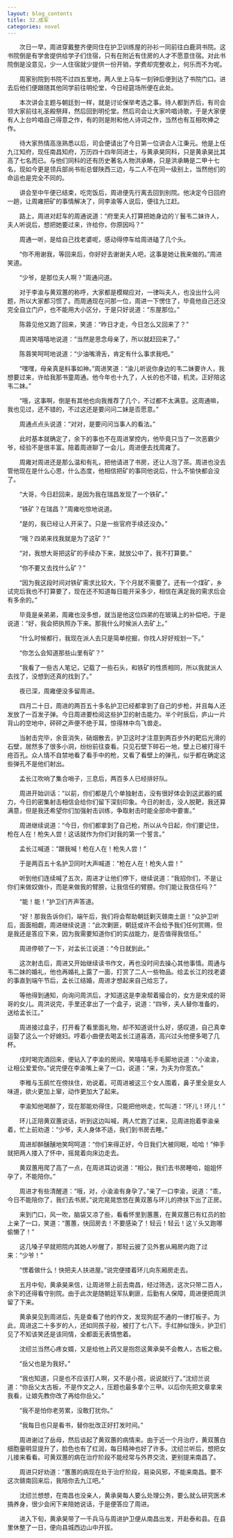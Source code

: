 ```yaml
---
layout: blog_contents
title: 32.成军
categories: novel
---
```


<style>p {text-indent: 2em;}</style>

<p>次日一早，周进穿戴整齐便同住在护卫训练屋的孙衫一同前往白鹿洞书院。这书院倒是有学舍提供给学子们住宿，只有在附近有住房的人才不愿意住宿。对此书院倒是没意见，少一人住宿就少提供一份开销，学费却完整收上，何乐而不为呢。</p>
<p>周家别院到书院不过四五里地，两人坐上马车一刻钟后便到达了书院门口。进去后他们便跟随其他同学前往明伦堂，今日经筵场所便在此处。</p>
<p>本次讲会主题与朝廷到一样，就是讨论保举考选之事。待人都到齐后，有司会领大家前往礼圣殿祭拜，然后回到明伦堂。然后司会让大家吟唱诗歌，于是大家便有人上台吟唱自己得意之作，有的则是附和他人诗词之作，当然也有互相吹捧之作。</p>
<p>待大家热情高涨熟悉以后，司会便请出了今日第一位讲会人江秉元。他是上任九江知府，现任南昌知府，万历四十四年同进士，与黄承昊同科，只是黄承昊比其高了七名而已。与他们同科的还有历史著名人物洪承畴，只是洪承畴是二甲十七名，现如今更是领兵部尚书衔总督陕西三边，与二人不在同一级别上，当然他们的命运也是完全不同的。</p>
<p>讲会至中午便已结束，吃完饭后，周进便先行离去回到别院。他决定今日回府一趟，让周雍把矿的事情解决了，同李渝等人说后，便往九江赶。</p>
<p>路上，周进对赶车的周通说道：“府里夫人打算把她身边的丫鬟韦二妹许人，夫人听说后，想把她要过来，许给你，你原因吗？”</p>
<p>周通一听，是给自己找老婆呢，感动得停车给周进磕了几个头。</p>
<p>“你不用谢我，等回来后，你好好去谢谢夫人吧，这事是她让我来做的。”周进笑道。</p>
<p>“少爷，是那位夫人啊？”周通问道。</p>
<p>对于李渝与黄双蕙的称呼，大家都是模糊应对，一律叫夫人，也没出什么问题，所以大家都习惯了。而周通现在问那一位，周进一下愣住了，毕竟他自己还没完全自立门户，也不能用大小区分，于是只好说道：“东屋那位。”</p>
<p>陈蓉见他又跑了回来，笑道：“昨日才走，今日怎么又回来了？”</p>
<p>周进笑嘻嘻地说道：“当然是思念母亲了，所以就赶回来了。”</p>
<p>陈蓉笑呵呵地说道：“少油嘴滑舌，肯定有什么事求我吧。”</p>
<p>“嘿嘿，母亲真是料事如神。”周进笑道：“渝儿听说你身边的韦二妹要许人，我想要过来，许给我那书童周通。他今年也十九了，人长的也不错，机灵。正好陪这韦二妹。”</p>
<p>“哦，这事啊，倒是有其他也向我推荐了几个，不过都不太满意。这周通嘛，我也见过，还不错的，不过这还是要问问二妹是否愿意。”</p>
<p>周通点点头说道：“对对，是要问问当事人的看法。”</p>
<p>此时基本就确定了，余下的事也不在周进掌控内，他毕竟只当了一次恶霸少爷，经验不是很丰富。陪着周进聊了一会儿，周进便去找周雍了。</p>
<p>周雍对周进还是那么温和有礼，把他请进了书房，还让人泡了茶。周进也没去管他现在是什么心思，什么态度，他相信把矿的事同他说后，什么不愉快都会没了。</p>
<p>“大哥，今日赶回来，是因为我在瑞昌发现了一个铁矿。”</p>
<p>“铁矿？在瑞昌？”周雍吃惊地说道。</p>
<p>“是的，我已经让人开采了。只是一些官府手续还没办。”</p>
<p>“哦？四弟来找我就是为了这矿？”</p>
<p>“对，我想大哥把这矿的手续办下来，就放公中了，我不打算要。”</p>
<p>“你不要又去找什么矿？”</p>
<p>“因为我这段时间对铁矿需求比较大，下个月就不需要了。还有一个煤矿，乡试完后我也不打算要了，现在还不知道每日能开采多少，相信在满足我的需求后会有多余的。”</p>
<p>毕竟是亲弟弟，周雍也没多想，就当是他这位四弟的在玻璃上的补偿吧，于是说道：“好，我会把执照办下来。那我什么时候派人去矿上。”</p>
<p>“什么时候都行，我现在派人去只是简单挖掘，你找人好好规划一下。”</p>
<p>“你怎么会知道那些山里有矿？”</p>
<p>“我看了一些古人笔记，记载了一些石头，和铁矿的性质相同，所以我就派人去找了，没想到还真的找到了。”</p>
<p>夜已深，周雍便没多留周进。</p>
<p>四月二十日，周进的两百五十多名护卫已经都拿到了自己的步枪，并且每人还发放了一百发子弹。今日周进要检阅这些护卫的射击能力。半个时辰后，庐山一片背山的空地中，砰砰之声便不绝于耳，惊得林中鸟飞兽走。</p>
<p>当射击完毕，余音消失，硝烟散去，护卫这时才注意到两百步外的靶后光滑的石壁，居然多了很多小洞，纷纷前往查看。只见石壁下碎石一地，壁上已被打得千疮百孔。众人情不自禁地看了看手中的枪，又看了看壁上的弹孔，似乎都在确定这些弹孔不是他们射出。</p>
<p>孟长江吹响了集合哨子，三息后，两百多人已经排好队。</p>
<p>周进开始训话：“以前，你们都是几个单独射击，没有很好体会到这武器的威力，今日的密集射击相信会给你们留下深刻印象。今日的射击，没人脱靶，我还算满意，但是我还希望你们加强射击训练，争取射击时能全部命中要害。”</p>
<p>周进继续说道：“今日，你们都拿到了自己枪，所以从今日起，你们要记住，枪在人在！枪失人尝！这话就作为你们对我的第一个誓言。”</p>
<p>孟长江喊道：“跟我喊！枪在人在！枪失人尝！”</p>
<p>于是两百五十名护卫同时大声喊道：“枪在人在！枪失人尝！”</p>
<p>听到他们连续喊了五次，周进才让他们停下，继续说道：“我招你们，不是让你们来做奴做仆，而是来做我的臂膀，让我信任的臂膀。你们能让我信任吗？”</p>
<p>“能！能！”护卫们齐声答道。</p>
<p>“好！那我告诉你们，端午后，我们将会帮助朝廷剿灭赣南土匪！”众护卫听后，面面相觑，周进继续说道：“此次剿匪，朝廷或许不会给予我们任何赏赐，但是我还是答应下来，因为我需要知道你们的实战能力，是否值得我信任。”</p>
<p>周进停顿了一下，对孟长江说道：“今日就到此。”</p>
<p>这次射击后，周进又开始继续读书作文，再也没时间去操心其他事情。周通与韦二妹的婚礼，他也再婚礼上露了一面，打赏了二人一些物品。给孟长江的找老婆的事直到端午节后，孟长江结婚，周进才想起来自己给忘了。</p>
<p>等他得到通知，向询问周洪后，才知道这是李渝帮着撮合的，女方是宋成的哥哥的女儿。周洪说完，手里还拿出了一个盒子，说道：“四爷，夫人替你准备的，送给孟长江。”</p>
<p>周进接过盒子，打开看了看里面礼物，却不知道说什么好，感叹道，自己真幸运娶了这么一个好媳妇。哼着小曲便去喝孟长江道喜酒，高兴过头他便多喝了几杯。</p>
<p>戌时喝完酒回来，便钻入了李渝的房间，笑嘻嘻毛手毛脚地说道：“小渝渝，让相公爱爱你。”说完便在李渝嘴上亲了一口，说道：“来，为夫为你宽衣。”</p>
<p>李稚与玉鹃忙在傍扶住，劝说着。可周进被这三个女人围着，鼻子里全是女人味道，欲火更加上窜，动作更加大了起来。</p>
<p>李渝知他喝醉了，现在那能劝得住，只能把他哄走，忙叫道：“环儿！环儿！”</p>
<p>环儿正陪黄双蕙说话，听到这边叫喊，两人忙跑了过来，见周进抱着李渝亲着，忙上前劝道：“少爷，夫人身体不适，我们到书房去睡。”</p>
<p>周进却醉醺醺地笑呵呵道：“你们来得正好，今日我们大被同眠，哈哈！”伸手就把两人搂入了怀中，摇晃着向床边走去。</p>
<p>黄双蕙用爬了高了一点，在周进耳边说道：“相公，我们去书房睡哈，姐姐怀孕了，不能陪你。”</p>
<p>周进才有些清醒道：“哦，对，小渝渝有身孕了。”亲了一口李渝，说道：“乖，今日不能陪你了，我们去书房。”说完晃晃悠悠在黄双蕙与环儿的搀扶下出了正房。</p>
<p>来到门口，风一吹，脑袋又凉了些，看看怀里到蕙蕙，在黄双蕙已有红员的脸上亲了一口，笑道：“蕙蕙，快回房去！不要感染了！轻云！轻云！这丫头又跑哪偷懒了！”</p>
<p>这几嗓子早就把院内其她人吵醒了，那轻云披了见外套从厢房内跑了过来：“少爷！”</p>
<p>“愣着做什么！快把夫人扶进屋。”说完便搂着环儿向东厢房走去。</p>
<p>五月中旬，黄承昊来信，让周进带上前去南昌，经过筛选，这次只带二百人，余下的还得看守别院。由于此次是随朝廷军队剿匪，后勤有人保障，周进便把周洪留了下来。</p>
<p>黄承昊见到周进后，先是查看了他的作文，发现狗屁不通的一律打板子。为此，周进这二十多岁的人，还如同孩子般，被打了七八下。手红肿似馒头，护卫们见了不知该笑还是该同情，全都面无表情憋着。</p>
<p>沈纫兰当然心疼女婿，又是给他上药又是抱怨这黄承昊不会教人，古板之极。</p>
<p>“岳父也是为我好。”</p>
<p>“我也知道，只是也不应该打人啊，又不是小孩，说说就行了。”沈纫兰说道：“你岳父太古板，不是作文之人，压题也最多拿个三甲。以后你先把文章拿来我看，让娘先教你改了再给你岳父。”</p>
<p>“我不是怕你老劳累，没敢打扰你。”</p>
<p>“我每日也只是看书，替你批改正好打发时间。”</p>
<p>周进谢过了岳母，然后谈起了黄双蕙的病情来。由于近一个月治疗，黄双蕙白细胞量明显提升了，脸色也有了红润，每日精神也好了许多。沈纫兰听后，想把女儿接来看看。可黄双蕙的病在治疗阶段不能经常与外界交流，更别提来南昌了。</p>
<p>周进只好劝道：“蕙蕙的病现在处于治疗阶段，易染风邪，不能来南昌。要不这次赣南回来后，我陪你去九江吧。”</p>
<p>沈纫兰想想，在南昌也没亲人，黄承昊每人要么处理公务，要么就么研究医术搞养身，很少会闲下来陪她说话，于是便答应了周进。</p>
<p>进入下旬，黄承昊带了一千兵马与周进护卫便从南昌出发，开赴泰和县。在县里休整了一日，便向县城西边山中开拔。</p>
